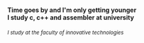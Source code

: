 #### Time goes by and I'm only getting younger</br>I study c, c++ and assembler at university

###### <sub>I study at the faculty of innovative technologies<sub>
